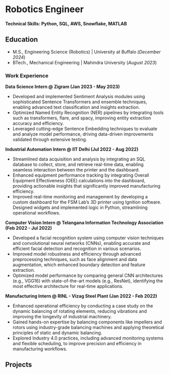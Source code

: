 # Robotics Engineer

#### Technical Skills: Python, SQL, AWS, Snowflake, MATLAB

## Education
- M.S., Engineering Science (Robotics) | University at Buffalo (_December 2024_)
- BTech.,  Mechanical Engineering | Mahindra University (_August 2023_)

### Work Experience
**Data Science Intern @ Zigram (Jan 2023 - May 2023)**
- Developed and implemented Sentiment Analysis modules using sophisticated Sentence Transformers and ensemble techniques, enabling advanced text classification and insights extraction.
- Optimized Named Entity Recognition (NER) pipelines by integrating tools such as transformers, flare, and spacy, improving entity extraction accuracy and efficiency.
- Leveraged cutting-edge Sentence Embedding techniques to evaluate and analyze model performance, driving data-driven improvements validated through extensive testing.

**Industrial Automation Intern @ IIT Delhi (Jul 2022 - Aug 2022)**
- Streamlined data acquisition and analysis by integrating an SQL database to collect, store, and retrieve real-time data, enabling seamless interaction between the printer and the dashboard.
- Enhanced equipment performance tracking by integrating Overall Equipment Effectiveness (OEE) calculations into the dashboard, providing actionable insights that significantly improved manufacturing efficiency.
- Improved real-time monitoring and management by developing a custom dashboard for the FSM Lab’s 3D printer using Ignition software. Designed widgets and implemented logic in Python, streamlining operational workflows.

**Computer Vision Intern @ Telangana Information Technology Association (Feb 2022 - Jul 2022)**
- Developed a facial recognition system using computer vision techniques and convolutional neural networks (CNNs), enabling accurate and efficient facial detection and recognition in various scenarios.
- Improved model robustness and efficiency through advanced preprocessing techniques, such as face alignment and data augmentation, which enhanced boundary detection and feature extraction.
- Optimized model performance by comparing general CNN architectures (e.g., VGG16) with state-of-the-art models (e.g., ResNet), identifying the most effective architecture for real-time applications.

**Manufacturing Intern @  RINL - Vizag Steel Plant (Jan 2022 - Feb 2022)**
- Enhanced operational efficiency by conducting a case study on the dynamic balancing of rotating elements, reducing vibrations and improving the longevity of industrial machinery.
- Gained hands-on expertise by balancing components like impellers and rotors using industry-grade balancing machines and applying theoretical principles of static and dynamic balancing.
- Explored Industry 4.0 practices, including advanced monitoring systems and flexible scheduling, to improve precision and efficiency in manufacturing workflows.

## Projects
### 
